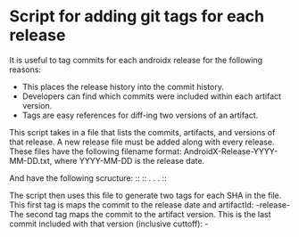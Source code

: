 # Script for adding git tags for each release

It is useful to tag commits for each androidx release for the following
reasons:

* This places the release history into the commit history.
* Developers can find which commits were included within each artifact
version.
* Tags are easy references for diff-ing two versions of an artifact.

This script takes in a file that lists the commits, artifacts, and versions
of that release.  A new release file must be added along with every release.
These files have the following filename format:
AndroidX-Release-YYYY-MM-DD.txt, where YYYY-MM-DD is the release date.

And have the following scructure:
<Release Date in YYYY-MM-DD format>
<SHA>:<artifactId>:<version>
<SHA>:<artifactId>:<version>
.
.
.
<SHA>:<artifactId>:<version>

The script then uses this file to generate two tags for each SHA in the file.
This first tag is maps the commit to the release date and artifactId:
<YYYY-MM-DD>-release-<artifactId>
The second tag maps the commit to the artifact version.  This is the last
commit included with that version (inclusive cuttoff):
<artifactId>-<version>
